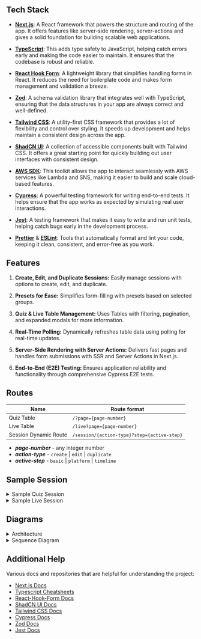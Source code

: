## Tech Stack

- [**Next.js**](https://nextjs.org/): A React framework that powers the structure and routing of the app. It offers features like server-side rendering, server-actions and gives a solid foundation for building scalable web applications.

- [**TypeScript**](https://www.typescriptlang.org/): This adds type safety to JavaScript, helping catch errors early and making the code easier to maintain. It ensures that the codebase is robust and reliable.

- [**React Hook Form**](https://react-hook-form.com/): A lightweight library that simplifies handling forms in React. It reduces the need for boilerplate code and makes form management and validation a breeze.

- [**Zod**](https://zod.dev/): A schema validation library that integrates well with TypeScript, ensuring that the data structures in your app are always correct and well-defined.

- [**Tailwind CSS**](https://tailwindcss.com/): A utility-first CSS framework that provides a lot of flexibility and control over styling. It speeds up development and helps maintain a consistent design across the app.

- [**ShadCN UI**](https://ui.shadcn.dev/): A collection of accessible components built with Tailwind CSS. It offers a great starting point for quickly building out user interfaces with consistent design.

- [**AWS SDK**](https://aws.amazon.com/developer/tools/): This toolkit allows the app to interact seamlessly with AWS services like Lambda and SNS, making it easier to build and scale cloud-based features.

- [**Cypress**](https://docs.cypress.io/): A powerful testing framework for writing end-to-end tests. It helps ensure that the app works as expected by simulating real user interactions.

- [**Jest**](https://jestjs.io/): A testing framework that makes it easy to write and run unit tests, helping catch bugs early in the development process.

- [**Prettier**](https://prettier.io/) & [**ESLint**](https://eslint.org/): Tools that automatically format and lint your code, keeping it clean, consistent, and error-free as you work.

## Features

1. **Create, Edit, and Duplicate Sessions:**
   Easily manage sessions with options to create, edit, and duplicate.

2. **Presets for Ease:**
   Simplifies form-filling with presets based on selected groups.

3. **Quiz & Live Table Management:**
   Uses Tables with filtering, pagination, and expanded modals for more information.

4. **Real-Time Polling:**
   Dynamically refreshes table data using polling for real-time updates.

5. **Server-Side Rendering with Server Actions:**
   Delivers fast pages and handles form submissions with SSR and Server Actions in Next.js.

6. **End-to-End (E2E) Testing:**
   Ensures application reliability and functionality through comprehensive Cypress E2E tests.

## Routes

| Name                  | Route format                                |
| --------------------- | ------------------------------------------- |
| Quiz Table            | `/?page={page-number}`                      |
| Live Table            | `/live?page={page-number}`                  |
| Session Dynamic Route | `/session/{action-type}?step={active-step}` |

- **_page-number_** - any integer number
- **_action-type_** - `create` | `edit` | `duplicate`
- **_active-step_** - `basic` | `platform` | `timeline`

## Sample Session

<details>
<summary>Sample Quiz Session</summary>

```json
{
  "auth_type": "ID",
  "created_by_id": null,
  "end_time": "2024-08-26T16:00:00Z",
  "id": 825,
  "id_generation": false,
  "inserted_at": "2024-08-19T11:54:57",
  "is_active": true,
  "meta_data": {
    "admin_testing_link": "https://staging-quiz.avantifellows.org/quiz/66c5fb6b23b8aa8bac7665d4?apiKey=6qOO8UdF1EGxLgzwIbQN&userId=test_admin",
    "batch_id": "HaryanaStudents_9_Foundation_24_001",
    "cms_test_id": "https://cms.peerlearning.com/chapter_tests/6556f6763562d97a6300aa35",
    "course": "Foundation",
    "date_created": "2024-08-19T17:24:57.292Z",
    "grade": 9,
    "group": "HaryanaStudents",
    "has_synced_to_bq": false,
    "infinite_session": false,
    "marking_scheme": "4,-1",
    "number_of_fields_in_popup_form": "",
    "optional_limits": "N/A",
    "parent_id": "HR-9-Foundation-24",
    "report_link": "https://lnk.avantifellows.org/8KdG",
    "shortened_link": "https://lnk.avantifellows.org/Jtcn",
    "show_answers": false,
    "status": "success",
    "stream": "pcmb",
    "test_format": "mock_test",
    "test_purpose": "one_time",
    "test_takers_count": 10,
    "test_type": "assessment"
  },
  "name": "Cypress Quiz Session",
  "owner_id": null,
  "platform": "quiz",
  "platform_id": "66c5fb6b23b8aa8bac7665d4",
  "platform_link": "66c5fb6b23b8aa8bac7665d4",
  "popup_form": false,
  "popup_form_id": null,
  "portal_link": "https://staging-auth.avantifellows.org?sessionId=HaryanaStudents_66c5fb6b23b8aa8bac7665d4",
  "purpose": {
    "params": "quiz",
    "type": "attendance"
  },
  "redirection": true,
  "repeat_schedule": {
    "params": [1, 2, 3, 4, 5],
    "type": "weekly"
  },
  "session_id": "HaryanaStudents_66c5fb6b23b8aa8bac7665d4",
  "signup_form": false,
  "signup_form_id": null,
  "start_time": "2024-08-19T10:00:00Z",
  "type": "sign-in",
  "updated_at": "2024-08-21T14:36:30"
}
```

</details>

<details>
<summary>Sample Live Session</summary>

```json
{
  "auth_type": "ID",
  "created_by_id": null,
  "end_time": "2024-08-23T20:00:00Z",
  "id": 826,
  "id_generation": false,
  "inserted_at": "2024-08-19T12:21:29",
  "is_active": true,
  "meta_data": {
    "batch_id": "HaryanaStudents_9_Foundation_24_001,HaryanaStudents_10_Foundation_24_001",
    "date_created": "2024-08-19T17:51:28.813Z",
    "grade": 9,
    "group": "HaryanaStudents",
    "number_of_fields_in_popup_form": "",
    "parent_id": "",
    "shortened_link": "https://lnk.avantifellows.org/L7gH",
    "status": "success",
    "subject": "Maths,Physics",
    "test_takers_count": 10
  },
  "name": "Cypress Live Session Edit",
  "owner_id": null,
  "platform": "youtube",
  "platform_id": "jfKfPfyJRdk",
  "platform_link": "https://www.youtube.com/live/jfKfPfyJRdk",
  "popup_form": false,
  "popup_form_id": null,
  "portal_link": "https://staging-auth.avantifellows.org?sessionId=HaryanaStudents_HaryanaStudents_9_Foundation_24_001,HaryanaStudents_10_Foundation_24_001_45523_jfKfPfyJRdk",
  "purpose": {
    "sub-type": "liveclass"
  },
  "redirection": true,
  "repeat_schedule": {
    "params": [1, 2, 3, 4, 5, 6, 7],
    "type": "weekly"
  },
  "session_id": "HaryanaStudents_HaryanaStudents_9_Foundation_24_001,HaryanaStudents_10_Foundation_24_001_45523_jfKfPfyJRdk",
  "signup_form": false,
  "signup_form_id": null,
  "start_time": "2024-08-19T08:00:00Z",
  "type": "sign-in",
  "updated_at": "2024-08-19T12:28:26"
}
```

</details>

## Diagrams

<details>
<summary>Architecture</summary>

![Architecture Diagram](./images/architecture.png)

</details>

<details>

<summary>Sequence Diagram</summary>

![Sequence Diagram](./images/sequence.png)

</details>

## Additional Help

Various docs and repositories that are helpful for understanding the project:

- [Next.js Docs](https://nextjs.org/docs/)
- [Typescript Cheatsheets](https://www.typescriptlang.org/cheatsheets/)
- [React-Hook-Form Docs](https://react-hook-form.com/get-started/)
- [ShadCN UI Docs](https://ui.shadcn.dev/docs)
- [Tailwind CSS Docs](https://tailwindcss.com/docs)
- [Cypress Docs](https://docs.cypress.io/)
- [Zod Docs](https://zod.dev/)
- [Jest Docs](https://jestjs.io/docs/getting-started)
